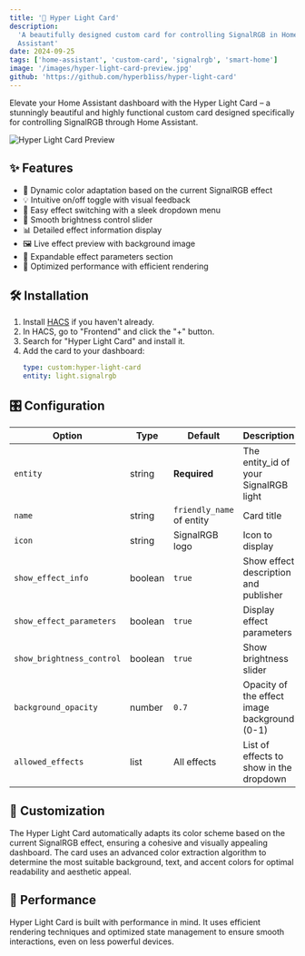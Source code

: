 ```yaml
---
title: '🌟 Hyper Light Card'
description:
  'A beautifully designed custom card for controlling SignalRGB in Home
  Assistant'
date: 2024-09-25
tags: ['home-assistant', 'custom-card', 'signalrgb', 'smart-home']
image: '/images/hyper-light-card-preview.jpg'
github: 'https://github.com/hyperb1iss/hyper-light-card'
---
```


Elevate your Home Assistant dashboard with the Hyper Light Card – a stunningly
beautiful and highly functional custom card designed specifically for
controlling SignalRGB through Home Assistant.

![Hyper Light Card Preview](/images/hyper-light-card-preview.jpg)

## ✨ Features

- 🎨 Dynamic color adaptation based on the current SignalRGB effect
- 💡 Intuitive on/off toggle with visual feedback
- 🔀 Easy effect switching with a sleek dropdown menu
- 🔆 Smooth brightness control slider
- 📊 Detailed effect information display
- 🖼️ Live effect preview with background image
- 🔧 Expandable effect parameters section
- 🚀 Optimized performance with efficient rendering

## 🛠️ Installation

1. Install [HACS](https://hacs.xyz/) if you haven't already.
2. In HACS, go to "Frontend" and click the "+" button.
3. Search for "Hyper Light Card" and install it.
4. Add the card to your dashboard:
   ```yaml
   type: custom:hyper-light-card
   entity: light.signalrgb
   ```

## 🎛️ Configuration

| Option                    | Type    | Default                   | Description                                  |
| ------------------------- | ------- | ------------------------- | -------------------------------------------- |
| `entity`                  | string  | **Required**              | The entity_id of your SignalRGB light        |
| `name`                    | string  | `friendly_name` of entity | Card title                                   |
| `icon`                    | string  | SignalRGB logo            | Icon to display                              |
| `show_effect_info`        | boolean | `true`                    | Show effect description and publisher        |
| `show_effect_parameters`  | boolean | `true`                    | Display effect parameters                    |
| `show_brightness_control` | boolean | `true`                    | Show brightness slider                       |
| `background_opacity`      | number  | `0.7`                     | Opacity of the effect image background (0-1) |
| `allowed_effects`         | list    | All effects               | List of effects to show in the dropdown      |

## 🎨 Customization

The Hyper Light Card automatically adapts its color scheme based on the current
SignalRGB effect, ensuring a cohesive and visually appealing dashboard. The card
uses an advanced color extraction algorithm to determine the most suitable
background, text, and accent colors for optimal readability and aesthetic
appeal.

## 🚀 Performance

Hyper Light Card is built with performance in mind. It uses efficient rendering
techniques and optimized state management to ensure smooth interactions, even on
less powerful devices.
